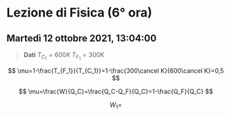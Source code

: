 #  Lezione di Fisica (6° ora)
## Martedì 12 ottobre 2021, 13:04:00
> **Dati**
> $T_{C_1}=600K$
> $T_{F_1}=300K$


$$
\mu=1-\frac{T_{F_1}}{T_{C_1}}=1-\frac{300\cancel K}{600\cancel K}=0,5
$$

$$
\mu=\frac{W}{Q_C}=\frac{Q_C-Q_F}{Q_C}=1-\frac{Q_F}{Q_C}
$$



$$
W_1=
$$


<!--stackedit_data:
eyJoaXN0b3J5IjpbLTk0NDQwMDcwMSwtMjI2NDEzMDQwXX0=
-->